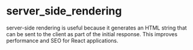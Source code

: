 # server_side_rendering
server-side rendering is useful because it generates an HTML string that can be sent to the client as part of the initial response. This improves performance and SEO for React applications.
